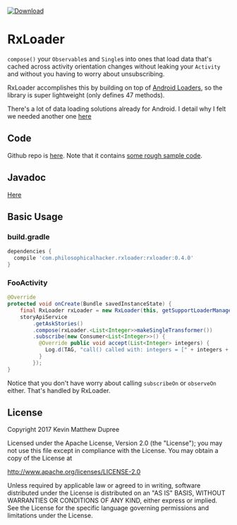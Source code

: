 [ ![Download](https://api.bintray.com/packages/kmdupr33/RxLoader/com.philosophicalhacker.rxloader%3Arxloader/images/download.svg) ](https://bintray.com/kmdupr33/RxLoader/com.philosophicalhacker.rxloader%3Arxloader/_latestVersion)

# RxLoader

`compose()` your `Observable`s and `Single`s into ones that load data that's cached across activity orientation changes without leaking your `Activity` and without you having to worry about unsubscribing.

RxLoader accomplishes this by building on top of [Android Loaders](https://developer.android.com/guide/components/loaders.html), so the library is super lightweight (only defines 47 methods).

There's a lot of data loading solutions already for Android. I detail why I felt we needed another one [here](http://www.philosophicalhacker.com/post/rxloader-boilerplate-free-data-loading-with-loaders-and-rxjava)

## Code

Github repo is [here](https://github.com/kmdupr33/RxLoader). Note that it contains [some rough sample code](https://github.com/kmdupr33/RxLoader/tree/master/sample).

## Javadoc

[Here](https://www.philosophicalhacker.com/RxLoader/javadocs/index.html)

## Basic Usage

### build.gradle

```groovy
dependencies {
  compile 'com.philosophicalhacker.rxloader:rxloader:0.4.0'
}  
```

### FooActivity

```java
@Override
protected void onCreate(Bundle savedInstanceState) {
    final RxLoader rxLoader = new RxLoader(this, getSupportLoaderManager());
    storyApiService
        .getAskStories()
        .compose(rxLoader.<List<Integer>>makeSingleTransformer())
        .subscribe(new Consumer<List<Integer>>() {
          @Override public void accept(List<Integer> integers) {
            Log.d(TAG, "call() called with: integers = [" + integers + "]");
          }
        });
}
```

Notice that you don't have worry about calling `subscribeOn` or `observeOn` either. That's handled by RxLoader.

## License

Copyright 2017 Kevin Matthew Dupree

Licensed under the Apache License, Version 2.0 (the "License"); you may not use this file except in compliance with the License. You may obtain a copy of the License at

http://www.apache.org/licenses/LICENSE-2.0

Unless required by applicable law or agreed to in writing, software distributed under the License is distributed on an "AS IS" BASIS, WITHOUT WARRANTIES OR CONDITIONS OF ANY KIND, either express or implied. See the License for the specific language governing permissions and limitations under the License.
